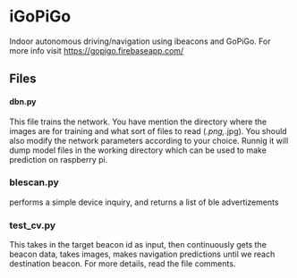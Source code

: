 # iGoPiGo
Indoor autonomous driving/navigation using ibeacons and GoPiGo.
For more info visit https://gopigo.firebaseapp.com/
## Files
#### dbn.py
This file trains the network. You have mention the directory where the images are for training and what sort of files to read (*.png,*.jpg). You should also modify the network parameters according to your choice. Runnig it will dump model files in the working directory which can be used to make prediction on raspberry pi.
### blescan.py
performs a simple device inquiry, and returns a list of ble advertizements 
### test_cv.py
This takes in the target beacon id as input, then continuously gets the beacon data, takes images, makes navigation predictions until we reach destination beacon. For more details, read the file comments.
